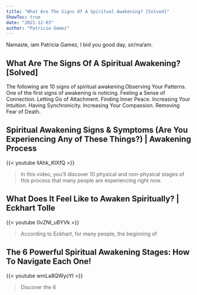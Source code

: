 ```yaml
---
title: "What Are The Signs Of A Spiritual Awakening? [Solved]"
ShowToc: true 
date: "2021-12-03"
author: "Patricia Gamez" 
---
```


Namaste, iam Patricia Gamez, I bid you good day, sir/ma’am.
## What Are The Signs Of A Spiritual Awakening? [Solved]
The following are 10 signs of spiritual awakening.Observing Your Patterns. One of the first signs of awakening is noticing. 
 Feeling a Sense of Connection. 
 Letting Go of Attachment. 
 Finding Inner Peace. 
 Increasing Your Intuition. 
 Having Synchronicity. 
 Increasing Your Compassion. 
 Removing Fear of Death.

## Spiritual Awakening Signs & Symptoms (Are You Experiencing Any of These Things?) | Awakening Process
{{< youtube llAhk_KIXfQ >}}
>In this video, you'll discover 10 physical and non-physical stages of this process that many people are experiencing right now.

## What Does It Feel Like to Awaken Spiritually? | Eckhart Tolle
{{< youtube 0vZNI_uBYVk >}}
>According to Eckhart, for many people, the beginning of 

## The 6 Powerful Spiritual Awakening Stages: How To Navigate Each One!
{{< youtube wmLa8QWycYI >}}
>Discover the 6 

